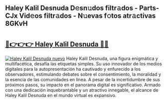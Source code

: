 ## Haley Kalil Desnuda D𝚎sn𝚞dos filtr𝚊dos - Parts-CJx Vid𝚎os filtr𝚊dos - N𝚞evas f𝚘tos atr𝚊ctivas 8GKvH

# <h2><a href="http://mb2pezc.tromn.icu/?c=Haley+Kalil+Desnuda">🔗👉👉👉 Haley Kalil Desnuda 🔗🔗</a></h2>

[![Haley Kalil Desnuda nuevo](https://i.imgur.com/pEAQMta.gif)](http://mb2pezc.tromn.icu/?c=Haley+Kalil+Desnuda)
Haley Kalil Desnuda, una figura enigmática y multifacética, desafía las etiquetas simples. Su uso innovador de los medios digitales para la autopresentación ha cautivado y enfurecido a los observadores, estimulando debates sobre el consentimiento, la moralidad y la esencia de las comunidades en línea. A pesar de la incertidumbre de sus próximos pasos, su impacto en el panorama digital es significativo. Armado con una dedicación inquebrantable y un atractivo innegable, el alcance de Haley Kalil Desnuda en el mundo virtual es expansivo.
